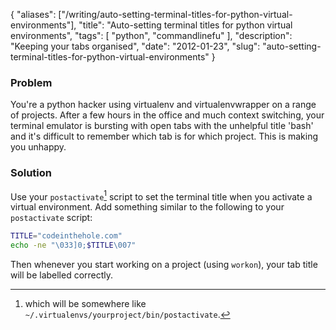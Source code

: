 {
    "aliases": ["/writing/auto-setting-terminal-titles-for-python-virtual-environments"],
    "title": "Auto-setting terminal titles for python virtual environments",
    "tags": [
        "python",
        "commandlinefu"
    ],
    "description": "Keeping your tabs organised",
    "date": "2012-01-23",
    "slug": "auto-setting-terminal-titles-for-python-virtual-environments"
}

### Problem

You're a python hacker using virtualenv and virtualenvwrapper on a range
of projects. After a few hours in the office and much context switching,
your terminal emulator is bursting with open tabs with the unhelpful
title 'bash' and it's difficult to remember which tab is for which
project. This is making you unhappy.

### Solution

Use your `postactivate`[^1] script to set the terminal title when you
activate a virtual environment. Add something similar to the following
to your `postactivate` script:

``` bash
TITLE="codeinthehole.com"
echo -ne "\033]0;$TITLE\007"
```

Then whenever you start working on a project (using `workon`), your tab
title will be labelled correctly.

[^1]: which will be somewhere like
    `~/.virtualenvs/yourproject/bin/postactivate`.

